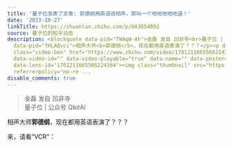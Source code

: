 ```yaml
---
title: '量子位发表了文章: 郭德纲用英语说相声，那叫一个地地地地地道！'
date: '2023-10-27'
linkTitle: https://zhuanlan.zhihu.com/p/663654892
source: 量子位的知乎动态
description: <blockquote data-pid="TWAqW-Ah">金磊 发自 凹非寺<br>量子位 | 公众号 QbitAI</blockquote><p
  data-pid="fHLAQvci">相声大师<b>郭德纲</b>，现在都用英语表演了？？？</p><p data-pid="bb0XFJvj">来，请看“VCR”：</p><a
  class="video-box" href="https://www.zhihu.com/video/1701211665566224384" target="_blank"
  data-video-id="" data-video-playable="true" data-name="" data-poster="https://pic1.zhimg.com/v2-b3b2e39e8e9cfbc863212c10b9a4d034.png"
  data-lens-id="1701211665566224384"><img class="thumbnail" src="https://pic1.zhimg.com/v2-b3b2e39e8e9cfbc863212c10b9a4d034.png"
  referrerpolicy="no-re ...
disable_comments: true
---
```

<blockquote data-pid="TWAqW-Ah">金磊 发自 凹非寺<br>量子位 | 公众号 QbitAI</blockquote><p data-pid="fHLAQvci">相声大师<b>郭德纲</b>，现在都用英语表演了？？？</p><p data-pid="bb0XFJvj">来，请看“VCR”：</p><a class="video-box" href="https://www.zhihu.com/video/1701211665566224384" target="_blank" data-video-id="" data-video-playable="true" data-name="" data-poster="https://pic1.zhimg.com/v2-b3b2e39e8e9cfbc863212c10b9a4d034.png" data-lens-id="1701211665566224384"><img class="thumbnail" src="https://pic1.zhimg.com/v2-b3b2e39e8e9cfbc863212c10b9a4d034.png" referrerpolicy="no-re ...